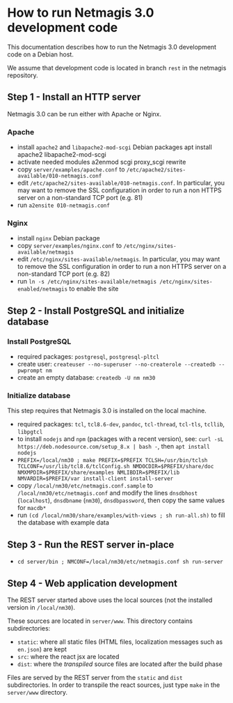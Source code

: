 How to run Netmagis 3.0 development code
========================================

This documentation describes how to run the Netmagis 3.0 
development code on a Debian host.

We assume that development code is located in branch `rest` in the 
netmagis repository.

Step 1 - Install an HTTP server
-------------------------------

Netmagis 3.0 can be run either with Apache or Nginx.

### Apache

  - install `apache2` and `libapache2-mod-scgi` Debian packages
      apt install apache2 libapache2-mod-scgi
  - activate needed modules
      a2enmod scgi proxy_scgi rewrite
  - copy `server/examples/apache.conf` to `/etc/apache2/sites-available/010-netmagis.conf`
  - edit `/etc/apache2/sites-available/010-netmagis.conf`. In 
    particular, you may want to remove the SSL configuration in 
    order to run a non HTTPS server on a non-standard TCP port 
    (e.g. 81)
  - run `a2ensite 010-netmagis.conf`

### Nginx

  - install `nginx` Debian package
  - copy `server/examples/nginx.conf` to `/etc/nginx/sites-available/netmagis`
  - edit `/etc/nginx/sites-available/netmagis`. In particular, you 
    may want to remove the SSL configuration in order to run a non 
    HTTPS server on a non-standard TCP port (e.g. 82)
  - run `ln -s /etc/nginx/sites-available/netmagis /etc/nginx/sites-enabled/netmagis` to enable the site

Step 2 - Install PostgreSQL and initialize database
---------------------------------------------------

### Install PostgreSQL

  - required packages: `postgresql`, `postgresql-pltcl`
  - create user: `createuser --no-superuser --no-createrole --createdb --pwprompt nm`
  - create an empty database: `createdb -U nm nm30`

### Initialize database

This step requires that Netmagis 3.0 is installed on the local 
machine.

  - required packages: `tcl`, `tcl8.6-dev`, `pandoc`, 
    `tcl-thread`, `tcl-tls`, `tcllib`, `libpgtcl`
  - to install `nodejs` and `npm` (packages with a recent 
    version), see:
      `curl -sL https://deb.nodesource.com/setup_8.x | bash -`, 
      then `apt install nodejs`
  - `PREFIX=/local/nm30 ; make PREFIX=$PREFIX TCLSH=/usr/bin/tclsh TCLCONF=/usr/lib/tcl8.6/tclConfig.sh NMDOCDIR=$PREFIX/share/doc NMXMPDIR=$PREFIX/share/examples NMLIBDIR=$PREFIX/lib NMVARDIR=$PREFIX/var install-client install-server`
  - copy `/local/nm30/etc/netmagis.conf.sample` to 
    `/local/nm30/etc/netmagis.conf` and modify the lines 
    `dnsdbhost` (`localhost`), `dnsdbname` (`nm30`), 
    `dnsdbpassword`, then copy the same values for `macdb*`
  - run `(cd /local/nm30/share/examples/with-views ; sh run-all.sh)` to fill 
    the database with example data


Step 3 - Run the REST server in-place
--------------------------------------

  - `cd server/bin ; NMCONF=/local/nm30/etc/netmagis.conf sh run-server`


Step 4 - Web application development
------------------------------------

The REST server started above uses the local sources (not the 
installed version in `/local/nm30`).

These sources are located in `server/www`.  This directory 
contains subdirectories:
  - `static`: where all static files (HTML files, localization 
    messages such as `en.json`) are kept
  - `src`: where the react jsx are located
  - `dist`: where the _transpiled_ source files are located after 
    the build phase

Files are served by the REST server from the `static` and `dist` 
subdirectories. In order to transpile the react sources, just type 
`make` in the `server/www` directory.
